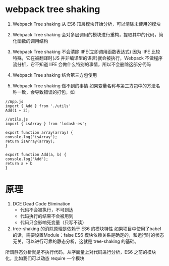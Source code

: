 # webpack tree shaking
1. Webpack Tree shaking 从 ES6 顶层模块开始分析，可以清除未使用的模块
2. Webpack Tree shaking 会对多层调用的模块进行重构，提取其中的代码，简化函数的调用结构
3. Webpack Tree shaking 不会清除 IIFE(立即调用函数表达式)
因为 IIFE 比较特殊，它在被翻译时(JS 并非编译型的语言)就会被执行，Webpack 不做程序流分析，它不知道 IIFE 会做什么特别的事情，所以不会删除这部分代码
5. Webpack Tree shaking 结合第三方包使用

6. Webpack Tree shaking 做不到的事情
如果变量名称与第三方包中的方法名称一致，会导致错误的打包，如
```
//App.js
import { Add } from './utils'
Add(1 + 2);

//utils.js
import { isArray } from 'lodash-es';

export function array(array) {
console.log('isArray');
return isArray(array);
}

export function Add(a, b) {
console.log('Add');
return a + b
}

```
# 原理
1. DCE Dead Code Elimination
    - 代码不会被执行，不可到达
    - 代码执行的结果不会被用到
    - 代码只会影响死变量（只写不读）
2. tree-shaking 的消除原理是依赖于 ES6 的模块特性
如果项目中使用了babel的话，需要设置Module：false
ES6 模块依赖关系是确定的，和运行时的状态无关，可以进行可靠的静态分析，这就是 tree-shaking 的基础。

所谓静态分析就是不执行代码，从字面量上对代码进行分析，ES6 之前的模块化，比如我们可以动态 require 一个模块
